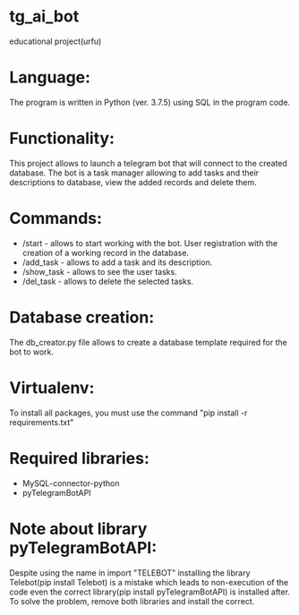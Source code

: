 # tg_ai_bot
educational project(urfu)

# Language:
The program is written in Python (ver. 3.7.5) using SQL in the program code.

# Functionality:
This project allows to launch a telegram bot that will connect to the created database.
The bot is a task manager allowing to add tasks and their descriptions to database, view the added records and delete them.

# Commands:
- /start - allows to start working with the bot. User registration with the creation of a working record in the database.
- /add_task - allows to add a task and its description.
- /show_task - allows to see the user tasks.
- /del_task - allows to delete the selected tasks.

# Database creation:
The db_creator.py file allows to create a database template required for the bot to work.

# Virtualenv:
To install all packages, you must use the command "pip install -r requirements.txt"

# Required libraries:
- MySQL-connector-python
- pyTelegramBotAPI

# Note about library pyTelegramBotAPI:
Despite using the name in import "TELEBOT" installing the library Telebot(pip install Telebot) 
is a mistake which leads to non-execution of the code even the correct library(pip install pyTelegramBotAPI) is installed after.
To solve the problem, remove both libraries and install the correct.
